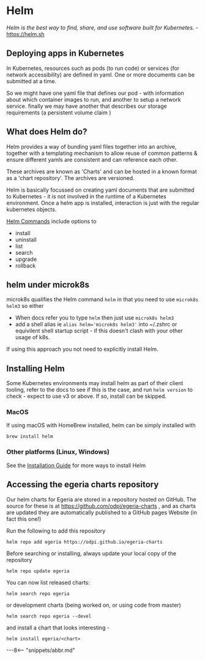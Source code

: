 <!-- SPDX-License-Identifier: CC-BY-4.0 -->
<!-- Copyright Contributors to the ODPi Egeria project. -->
# Helm

_Helm is the best way to find, share, and use software built for Kubernetes._ - https://helm.sh

## Deploying apps in Kubernetes

In Kubernetes, resources such as pods (to run code) or services (for network accessibility) are defined in yaml. One or more documents can be submitted at a time.

So we might have one yaml file that defines our pod - with information about which container images to run, and another to setup a network service. finally we may have another that describes our storage requirements (a persistent volume claim
)

## What does Helm do?

Helm provides a way of bunding yaml files together into an archive, together with a templating mechanism to allow reuse of common patterns & ensure different yamls are consistent and can reference each other.

These archives are known as 'Charts' and can be hosted in a known format as a 'chart repository'. The archives are versioned.

Helm is basically focussed on creating yaml documents that are submitted to Kubernetes - it is not involved in the runtime of a Kubernetes environment. Once a helm app is installed, interaction is just with the regular kubernetes objects.

[Helm Commands](https://helm.sh/docs/helm/helm/) include options to
* install
* uninstall
* list
* search
* upgrade
* rollback

## helm under microk8s

microk8s qualifies the Helm command `helm` in that you need to use `microk8s helm3` so either
* When docs refer you to type `helm` then just use `microk8s helm3`
* add a shell alias ie `alias helm='microk8s helm3'` into ~/.zshrc or equivilent shell startup script - if this doesn't clash with your other usage of k8s.

If using this approach you not need to explicitly install Helm.

## Installing Helm

Some Kubernetes environments may install helm as part of their client tooling, refer to the docs to see if this is the case, and run `helm version` to check - expect to use v3 or above. If so, install can be skipped.

### MacOS

If using macOS with HomeBrew installed, helm can be simply installed with
```shell
brew install helm
```

### Other platforms (Linux, Windows)

See the [Installation Guide](https://helm.sh/docs/intro/install/) for more ways to install Helm

## Accessing the egeria charts repository

Our helm charts for Egeria are stored in a repository hosted on GitHub. The source for these is at https://github.com/odpi/egeria-charts , and as charts are updated they are automatically published to a GitHub pages Website (in fact this one!)

Run the following to add this repository
```shell
helm repo add egeria https://odpi.github.io/egeria-charts
```

Before searching or installing, always update your local copy of the repository
```shell
helm repo update egeria
```
You can now list released charts:
```shell
helm search repo egeria
```

or development charts (being worked on, or using code from master)
```shell
helm search repo egeria --devel
```
and install a chart that looks interesting - 
```shell
helm install egeria/<chart>
```

---8<-- "snippets/abbr.md"

